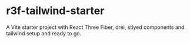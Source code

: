 # r3f-tailwind-starter
A Vite starter project with React Three Fiber, drei, stlyed components and tailwind setup and ready to go. 
